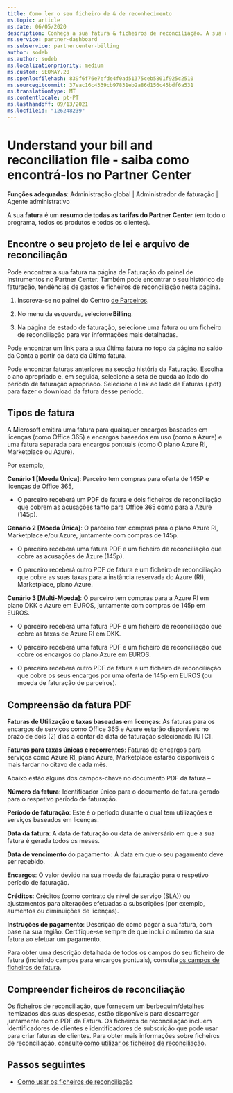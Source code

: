 ```yaml
---
title: Como ler o seu ficheiro de & de reconhecimento
ms.topic: article
ms.date: 06/05/2020
description: Conheça a sua fatura & ficheiros de reconciliação. A sua conta mostra as tarifas do Partner Center em todo o programa, produtos e clientes para esse período mensal.
ms.service: partner-dashboard
ms.subservice: partnercenter-billing
author: sodeb
ms.author: sodeb
ms.localizationpriority: medium
ms.custom: SEOMAY.20
ms.openlocfilehash: 839f6f76e7efde4f0ad51375ceb5801f925c2510
ms.sourcegitcommit: 37eac16c4339cb97831eb2a86d156c45bdf6a531
ms.translationtype: MT
ms.contentlocale: pt-PT
ms.lasthandoff: 09/13/2021
ms.locfileid: "126248239"
---
```

# <a name="understand-your-bill-and-reconciliation-file---learn-how-to-find-them-in-partner-center"></a>Understand your bill and reconciliation file - saiba como encontrá-los no Partner Center


**Funções adequadas**: Administração global | Administrador de faturação | Agente administrativo


A sua **fatura** é um **resumo de todas as tarifas do Partner Center** (em todo o programa, todos os produtos e todos os clientes). 

## <a name="find-your-bill-and-reconciliation-file"></a>Encontre o seu projeto de lei e arquivo de reconciliação 

Pode encontrar a sua fatura na página de Faturação do painel de instrumentos no Partner Center. Também pode encontrar o seu histórico de faturação, tendências de gastos e ficheiros de reconciliação nesta página. 

1. Inscreva-se no painel do Centro [de Parceiros](https://partner.microsoft.com/dashboard/home). 

2. No menu da esquerda, selecione **Billing**. 

3. Na página de estado de faturação, selecione uma fatura ou um ficheiro de reconciliação para ver informações mais detalhadas. 

Pode encontrar um link para a sua última fatura no topo da página no saldo da Conta a partir da data da última fatura. 

Pode encontrar faturas anteriores na secção história da Faturação. Escolha o ano apropriado e, em seguida, selecione a seta de queda ao lado do período de faturação apropriado. Selecione o link ao lado de Faturas (.pdf) para fazer o download da fatura desse período. 

## <a name="invoice-types"></a>Tipos de fatura

A Microsoft emitirá uma fatura para quaisquer encargos baseados em licenças (como Office 365) e encargos baseados em uso (como a Azure) e uma fatura separada para encargos pontuais (como O plano Azure RI, Marketplace ou Azure).

Por exemplo,  

**Cenário 1 [Moeda Única]**: Parceiro tem compras para oferta de 145P e licenças de Office 365,  

- O parceiro receberá um PDF de fatura e dois ficheiros de reconciliação que cobrem as acusações tanto para Office 365 como para a Azure (145p).  

**Cenário 2 [Moeda Única]**: O parceiro tem compras para o plano Azure RI, Marketplace e/ou Azure, juntamente com compras de 145p.

- O parceiro receberá uma fatura PDF e um ficheiro de reconciliação que cobre as acusações de Azure (145p). 

- O parceiro receberá outro PDF de fatura e um ficheiro de reconciliação que cobre as suas taxas para a instância reservada do Azure (RI), Marketplace, plano Azure. 

**Cenário 3 [Multi-Moeda]**: O parceiro tem compras para a Azure RI em plano DKK e Azure em EUROS, juntamente com compras de 145p em EUROS.

- O parceiro receberá uma fatura PDF e um ficheiro de reconciliação que cobre as taxas de Azure RI em DKK. 

- O parceiro receberá uma fatura PDF e um ficheiro de reconciliação que cobre os encargos do plano Azure em EUROS. 

- O parceiro receberá outro PDF de fatura e um ficheiro de reconciliação que cobre os seus encargos por uma oferta de 145p em EUROS (ou moeda de faturação de parceiros). 


## <a name="understanding-invoice-pdf"></a>Compreensão da fatura PDF 

**Faturas de Utilização e taxas baseadas em licenças**: As faturas para os encargos de serviços como Office 365 e Azure estarão disponíveis no prazo de dois (2) dias a contar da data de faturação selecionada [UTC].  

**Faturas para taxas únicas e recorrentes**: Faturas de encargos para serviços como Azure RI, plano Azure, Marketplace estarão disponíveis o mais tardar no oitavo de cada mês.  

Abaixo estão alguns dos campos-chave no documento PDF da fatura –

**Número da fatura**: Identificador único para o documento de fatura gerado para o respetivo período de faturação. 

**Período de faturação**: Este é o período durante o qual tem utilizações e serviços baseados em licenças. 

**Data da fatura**: A data de faturação ou data de aniversário em que a sua fatura é gerada todos os meses. 

**Data de vencimento** do pagamento : A data em que o seu pagamento deve ser recebido. 

**Encargos**: O valor devido na sua moeda de faturação para o respetivo período de faturação. 

**Créditos**: Créditos (como contrato de nível de serviço (SLA)) ou ajustamentos para alterações efetuadas a subscrições (por exemplo, aumentos ou diminuições de licenças). 

**Instruções de pagamento**: Descrição de como pagar a sua fatura, com base na sua região. Certifique-se sempre de que inclui o número da sua fatura ao efetuar um pagamento. 

Para obter uma descrição detalhada de todos os campos do seu ficheiro de fatura (incluindo campos para encargos pontuais), consulte [os campos de ficheiros de fatura](invoice-file.md). 

## <a name="understand-reconciliation-files"></a>Compreender ficheiros de reconciliação

 Os ficheiros de reconciliação, que fornecem um berbequim/detalhes itemizados das suas despesas, estão disponíveis para descarregar juntamente com o PDF da Fatura. Os ficheiros de reconciliação incluem identificadores de clientes e identificadores de subscrição que pode usar para criar faturas de clientes. Para obter mais informações sobre ficheiros de reconciliação, consulte [como utilizar os ficheiros de reconciliação](use-the-reconciliation-files.md). 

## <a name="next-steps"></a>Passos seguintes

- [Como usar os ficheiros de reconciliação](use-the-reconciliation-files.md)